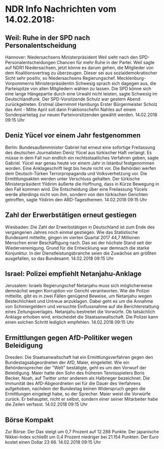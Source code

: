 # NDR Info Nachrichten vom 14.02.2018:


## Weil: Ruhe in der SPD nach Personalentscheidung
Hannover:	Niedersachsens Ministerpräsident Weil sieht nach den SPD-Personalentscheidungen Chancen für mehr Ruhe in der Partei. Weil sagte auf NDR1 Niedersachsen, jetzt könne es darum gehen, die Mitglieder von dem Koalitionsvertrag zu überzeugen. Dieser sei aus sozialdemokratischer Sicht sehr positiv, so Niedersachsens Regierungschef. Mecklenburg-Vorpommerns Ministerpräsidentin Schwesig sprach sich dagegen aus, die Parteispitze von allen Mitgliedern wählen zu lassen. Die SPD könne sich eine lange Hängepartie durch eine Urwahl nicht leisten, sagte Schwesig im Deutschlandfunk. Der SPD-Vorsitzende Schulz war gestern Abend zurückgetreten. Erstmal übernimmt Hamburgs Erster Bürgermeister Scholz das Amt - Mitte April soll dann Fraktionschefin Nahles auf einem Sonderparteitag zur neuen Parteivorsitzenden gewählt werden. 14.02.2018 09:15 Uhr 

## Deniz Yücel vor einem Jahr festgenommen
Berlin: Bundesaußenminister Gabriel hat erneut eine sofortige Freilassung des deutschen Journalisten Deniz Yücel aus türkischer Haft verlangt. Es müsse in dem Fall nun endlich ein rechtsstaatliches Verfahren geben, sagte Gabriel. Yücel war genau heute vor einem Jahr in Istanbul festgenommen worden. Eine Anklageschrift liegt bis heute nicht vor. Die Behörden werfen dem Deutsch-Türken Terrorpropaganda und Volksverhetzung vor. Die Ermittlungsakten werden unter Verschluss gehalten. Der türkische Ministerpräsident Yildirim äußerte die Hoffnung, dass in Kürze Bewegung in den Fall kommen wird. Die Entscheidung über eine Freilassung Yücels werde allerdings nicht von ihm, sondern von den türkischen Gerichten getroffen, sagte Yildirim den ARD-Tagesthemen. 14.02.2018 09:15 Uhr 

## Zahl der Erwerbstätigen erneut gestiegen
Wiesbaden: Die Zahl der Erwerbstätigen in Deutschland ist zum Ende des vergangenen Jahres noch einmal gestiegen. Wie das Statistische Bundesamt mitteilte, gingen im vierten Quartal 2017 44,7 Millionen Menschen einer Beschäftigung nach. Das sei der höchste Stand seit der Wiedervereinigung. Grund für die Entwicklung war demnach die starke Konjunktur. In der Dienstleistungsbranche seien die Zuwächse am größten ausgefallen, so das Bundesamt. 14.02.2018 09:15 Uhr 

## Israel: Polizei empfiehlt Netanjahu-Anklage
Jerusalem: Israels Regierungschef Netanjahu muss sich möglicherweise demnächst wegen Korruption vor Gericht verantworten. Wie die Polizei mitteilte, gibt es in zwei Fällen genügend Beweise, um Netanjahu wegen Bestechlichkeit und Untreue anzuklagen. Dabei geht es um die Annahme von Schmiergeldern und versuchte Einflussnahme auf die Berichterstattung eines Zeitungsverlages. Netanjahu bestreitet die Vorwürfe. Ob tatsächlich Anklage erhoben wird, entscheidet die Staatsanwaltschaft. Die Polizei kann einen solchen Schritt lediglich empfehlen. 14.02.2018 09:15 Uhr 

## Ermittlungen gegen AfD-Politiker wegen Beleidigung
Dresden: Die Staatsanwaltschaft hat ein Ermittlungsverfahren gegen den Bundestagsabgeordneten der AfD, Maier, eingeleitet. Wie ein Behördensprecher der "Welt" bestätigte, geht es um den Vorwurf der Beleidigung. Maier hatte den Sohn des früheren Tennisspielers Boris Becker, Noah, auf Twitter unter anderem als Halbneger bezeichnet. Die Immunität des AfD-Abgeordneten sei für die Dauer des Verfahrens aufgehoben, nachdem der Bundestag keinen Widerspruch gegen die Ermittlungen eingelegt habe, so der Sprecher. Maier weist die Vorwürfe zurück. Er behauptet, nicht er selbst, sondern einer seiner Mitarbeiter habe die Zeilen verfasst. 14.02.2018 09:15 Uhr 

## Börse Kompakt
Zur Börse: Der Dax steigt um 0,7 Prozent auf 12.288 Punkte. Der japanische Nikkei-Index schließt um 0,4 Prozent niedriger bei 21.154 Punkten. Der Euro kostet einen Dollar 23 66. 14.02.2018 09:15 Uhr 

